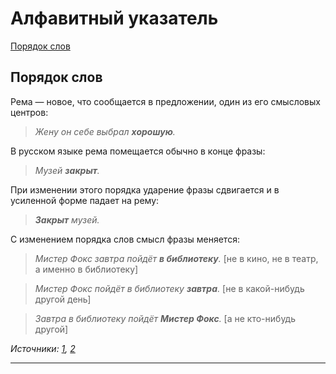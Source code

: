 # Алфавитный указатель
[Порядок слов](#порядок-слов)

## Порядок слов
Рема &mdash; новое, что сообщается в предложении, один из его смысловых центров:

> *Жену он себе выбрал **хорошую**.*

В русском языке рема помещается обычно в конце фразы:

> *Музей **закрыт**.*

При изменении этого порядка ударение фразы сдвигается и в усиленной форме падает на рему: 

> ***Закрыт** музей.*

С изменением порядка слов смысл фразы меняется:

> *Мистер Фокс завтра пойдёт **в библиотеку**.* \[не в кино, не в театр, а именно в библиотеку\]

> *Мистер Фокс пойдёт в библиотеку **завтра**.* \[не в какой-нибудь другой день\]

> *Завтра в библиотеку пойдёт **Мистер Фокс**.* \[а не кто-нибудь другой\]

*Источники: [1](https://www.booksite.ru/fulltext/1/001/008/096/422.htm),
[2](https://foxford.ru/wiki/russkiy-yazyk/poryadok-slov-v-predlozhenii)*

***
